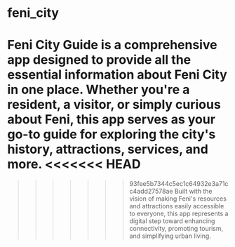 # feni_city
Feni City Guide is a comprehensive app designed to provide all the essential information about Feni City in one place. Whether you're a resident, a visitor, or simply curious about Feni, this app serves as your go-to guide for exploring the city's history, attractions, services, and more.
<<<<<<< HEAD
=======

>>>>>>> 93fee5b7344c5ec1c64932e3a71cc4add27578ae
Built with the vision of making Feni's resources and attractions easily accessible to everyone, this app represents a digital step toward enhancing connectivity, promoting tourism, and simplifying urban living.
